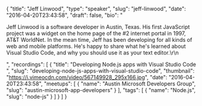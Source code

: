 {
  "title": "Jeff Linwood",
  "type": "speaker",
  "slug": "jeff-linwood",
  "date": "2016-04-20T23:43:58",
  "draft": false,
  "bio": "<p>Jeff Linwood is a software developer in Austin, Texas. His first JavaScript project was a widget on the home page of the #2 internet portal in 1997, AT&T WorldNet. In the mean time, Jeff has been developing for all kinds of web and mobile platforms. He's happy to share what he's learned about Visual Studio Code, and why you should use it as your text editor.\r\n</p>",
  "recordings": [
    {
      "title": "Developing Node.js apps with Visual Studio Code ",
      "slug": "developing-node-js-apps-with-visual-studio-code",
      "thumbnail": "https://i.vimeocdn.com/video/567149928_295x166.jpg",
      "date": "2016-04-20T23:43:58",
      "meetups": [
        {
          "name": "Austin Microsoft Developers Group",
          "slug": "austin-microsoft-app-developers"
        }
      ],
      "tags": [
        {
          "name": "Node.js",
          "slug": "node-js"
        }
      ]
    }
  ]
}